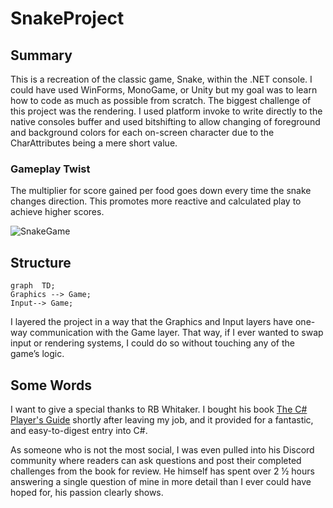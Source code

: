# SnakeProject

## Summary
This is a recreation of the classic game, Snake, within the .NET console. I could have used WinForms, MonoGame, or Unity but my goal was to learn how to code as much as possible from scratch. The biggest challenge of this project was the rendering. I used platform invoke to write directly to the native consoles buffer and used bitshifting to allow changing of foreground and background colors for each on-screen character due to the CharAttributes being a mere short value.

### Gameplay Twist
The multiplier for score gained per food goes down every time the snake changes direction. This promotes more reactive and calculated play to achieve higher scores.

![SnakeGame](https://user-images.githubusercontent.com/84935671/180485812-405c4797-a6dd-4141-9757-52fd049f5fdf.gif)

## Structure
```mermaid
graph  TD;  
Graphics --> Game;  
Input--> Game;  
```
I layered the project in a way that the Graphics and Input layers have one-way communication with the Game layer. That way, if I ever wanted to swap input or rendering systems, I could do so without touching any of the game’s logic.


## Some Words

I want to give a special thanks to RB Whitaker. I bought his book [The C# Player's Guide](https://www.amazon.com/C-Players-Guide-5th/dp/0985580151) shortly after leaving my job, and it provided for a fantastic, and easy-to-digest entry into C#. 

As someone who is not the most social, I was even pulled into his Discord community where readers can ask questions and post their completed challenges from the book for review. He himself has spent over 2 ½ hours answering a single question of mine in more detail than I ever could have hoped for, his passion clearly shows.
